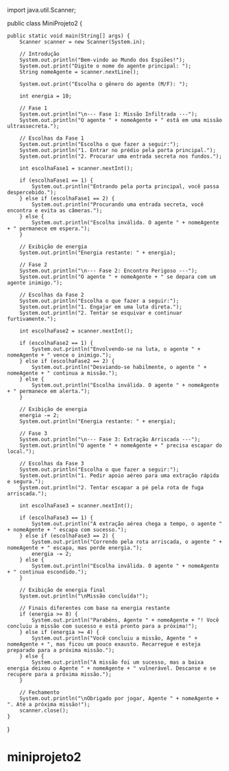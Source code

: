 import java.util.Scanner;

public class MiniProjeto2 {

    public static void main(String[] args) {
        Scanner scanner = new Scanner(System.in);

        // Introdução
        System.out.println("Bem-vindo ao Mundo dos Espiões!");
        System.out.print("Digite o nome do agente principal: ");
        String nomeAgente = scanner.nextLine();

        System.out.print("Escolha o gênero do agente (M/F): ");

        int energia = 10;

        // Fase 1
        System.out.println("\n--- Fase 1: Missão Infiltrada ---");
        System.out.println("O agente " + nomeAgente + " está em uma missão ultrassecreta.");

        // Escolhas da Fase 1
        System.out.println("Escolha o que fazer a seguir:");
        System.out.println("1. Entrar no prédio pela porta principal.");
        System.out.println("2. Procurar uma entrada secreta nos fundos.");

        int escolhaFase1 = scanner.nextInt();

        if (escolhaFase1 == 1) {
            System.out.println("Entrando pela porta principal, você passa despercebido.");
        } else if (escolhaFase1 == 2) {
            System.out.println("Procurando uma entrada secreta, você encontra e evita as câmeras.");
        } else {
            System.out.println("Escolha inválida. O agente " + nomeAgente + " permanece em espera.");
        }

        // Exibição de energia
        System.out.println("Energia restante: " + energia);

        // Fase 2
        System.out.println("\n--- Fase 2: Encontro Perigoso ---");
        System.out.println("O agente " + nomeAgente + " se depara com um agente inimigo.");

        // Escolhas da Fase 2
        System.out.println("Escolha o que fazer a seguir:");
        System.out.println("1. Engajar em uma luta direta.");
        System.out.println("2. Tentar se esquivar e continuar furtivamente.");

        int escolhaFase2 = scanner.nextInt();

        if (escolhaFase2 == 1) {
            System.out.println("Envolvendo-se na luta, o agente " + nomeAgente + " vence o inimigo.");
        } else if (escolhaFase2 == 2) {
            System.out.println("Desviando-se habilmente, o agente " + nomeAgente + " continua a missão.");
        } else {
            System.out.println("Escolha inválida. O agente " + nomeAgente + " permanece em alerta.");
        }

        // Exibição de energia
        energia -= 2;
        System.out.println("Energia restante: " + energia);

        // Fase 3
        System.out.println("\n--- Fase 3: Extração Arriscada ---");
        System.out.println("O agente " + nomeAgente + " precisa escapar do local.");

        // Escolhas da Fase 3
        System.out.println("Escolha o que fazer a seguir:");
        System.out.println("1. Pedir apoio aéreo para uma extração rápida e segura.");
        System.out.println("2. Tentar escapar a pé pela rota de fuga arriscada.");

        int escolhaFase3 = scanner.nextInt();

        if (escolhaFase3 == 1) {
            System.out.println("A extração aérea chega a tempo, o agente " + nomeAgente + " escapa com sucesso.");
        } else if (escolhaFase3 == 2) {
            System.out.println("Correndo pela rota arriscada, o agente " + nomeAgente + " escapa, mas perde energia.");
            energia -= 2;
        } else {
            System.out.println("Escolha inválida. O agente " + nomeAgente + " continua escondido.");
        }

        // Exibição de energia final
        System.out.println("\nMissão concluída!");

        // Finais diferentes com base na energia restante
        if (energia >= 8) {
            System.out.println("Parabéns, Agente " + nomeAgente + "! Você concluiu a missão com sucesso e está pronto para a próxima!");
        } else if (energia >= 4) {
            System.out.println("Você concluiu a missão, Agente " + nomeAgente + ", mas ficou um pouco exausto. Recarregue e esteja preparado para a próxima missão.");
        } else {
            System.out.println("A missão foi um sucesso, mas a baixa energia deixou o Agente " + nomeAgente + " vulnerável. Descanse e se recupere para a próxima missão.");
        }

        // Fechamento
        System.out.println("\nObrigado por jogar, Agente " + nomeAgente + ". Até a próxima missão!");
        scanner.close();
    }
}

# miniprojeto2
